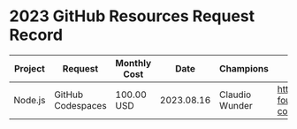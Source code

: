 # 2023 GitHub Resources Request Record

Project  | Request | Monthly Cost | Date | Champions | Pull Request Link
-|-|-|-|-|-
Node.js | GitHub Codespaces | 100.00 USD | 2023.08.16 | Claudio Wunder | https://github.com/openjs-foundation/cross-project-council/pulls/1149 |
